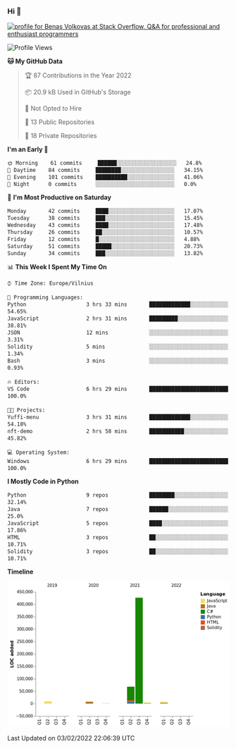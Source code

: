 ### Hi 👋
<a href="https://stackoverflow.com/users/14954249/benas-volkovas"><img src="https://stackoverflow.com/users/flair/14954249.png?theme=dark" width="208" height="58" alt="profile for Benas Volkovas at Stack Overflow, Q&amp;A for professional and enthusiast programmers" title="profile for Benas Volkovas at Stack Overflow, Q&amp;A for professional and enthusiast programmers"></a>

<!--START_SECTION:waka-->
![Profile Views](http://img.shields.io/badge/Profile%20Views-0-blue)

**🐱 My GitHub Data** 

> 🏆 87 Contributions in the Year 2022
 > 
> 📦 20.9 kB Used in GitHub's Storage 
 > 
> 🚫 Not Opted to Hire
 > 
> 📜 13 Public Repositories 
 > 
> 🔑 18 Private Repositories  
 > 
**I'm an Early 🐤** 

```text
🌞 Morning    61 commits     ██████░░░░░░░░░░░░░░░░░░░   24.8% 
🌆 Daytime    84 commits     ████████░░░░░░░░░░░░░░░░░   34.15% 
🌃 Evening    101 commits    ██████████░░░░░░░░░░░░░░░   41.06% 
🌙 Night      0 commits      ░░░░░░░░░░░░░░░░░░░░░░░░░   0.0%

```
📅 **I'm Most Productive on Saturday** 

```text
Monday       42 commits     ████░░░░░░░░░░░░░░░░░░░░░   17.07% 
Tuesday      38 commits     ███░░░░░░░░░░░░░░░░░░░░░░   15.45% 
Wednesday    43 commits     ████░░░░░░░░░░░░░░░░░░░░░   17.48% 
Thursday     26 commits     ██░░░░░░░░░░░░░░░░░░░░░░░   10.57% 
Friday       12 commits     █░░░░░░░░░░░░░░░░░░░░░░░░   4.88% 
Saturday     51 commits     █████░░░░░░░░░░░░░░░░░░░░   20.73% 
Sunday       34 commits     ███░░░░░░░░░░░░░░░░░░░░░░   13.82%

```


📊 **This Week I Spent My Time On** 

```text
⌚︎ Time Zone: Europe/Vilnius

💬 Programming Languages: 
Python                   3 hrs 33 mins       █████████████░░░░░░░░░░░░   54.65% 
JavaScript               2 hrs 31 mins       █████████░░░░░░░░░░░░░░░░   38.81% 
JSON                     12 mins             ░░░░░░░░░░░░░░░░░░░░░░░░░   3.31% 
Solidity                 5 mins              ░░░░░░░░░░░░░░░░░░░░░░░░░   1.34% 
Bash                     3 mins              ░░░░░░░░░░░░░░░░░░░░░░░░░   0.93%

🔥 Editors: 
VS Code                  6 hrs 29 mins       █████████████████████████   100.0%

🐱‍💻 Projects: 
Yuffi-menu               3 hrs 31 mins       █████████████░░░░░░░░░░░░   54.18% 
nft-demo                 2 hrs 58 mins       ███████████░░░░░░░░░░░░░░   45.82%

💻 Operating System: 
Windows                  6 hrs 29 mins       █████████████████████████   100.0%

```

**I Mostly Code in Python** 

```text
Python                   9 repos             ████████░░░░░░░░░░░░░░░░░   32.14% 
Java                     7 repos             ██████░░░░░░░░░░░░░░░░░░░   25.0% 
JavaScript               5 repos             ████░░░░░░░░░░░░░░░░░░░░░   17.86% 
HTML                     3 repos             ██░░░░░░░░░░░░░░░░░░░░░░░   10.71% 
Solidity                 3 repos             ██░░░░░░░░░░░░░░░░░░░░░░░   10.71%

```


**Timeline**

![Chart not found](https://raw.githubusercontent.com/BenasVolkovas/BenasVolkovas/main/charts/bar_graph.png) 


 Last Updated on 03/02/2022 22:06:39 UTC
<!--END_SECTION:waka-->
